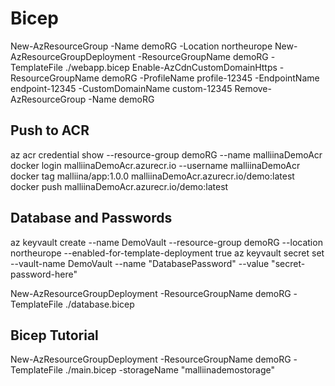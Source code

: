 # Bicep

New-AzResourceGroup -Name demoRG -Location northeurope
New-AzResourceGroupDeployment -ResourceGroupName demoRG -TemplateFile ./webapp.bicep
Enable-AzCdnCustomDomainHttps -ResourceGroupName demoRG -ProfileName profile-12345 -EndpointName endpoint-12345 -CustomDomainName custom-12345
Remove-AzResourceGroup -Name demoRG

## Push to ACR

az acr credential show --resource-group demoRG --name malliinaDemoAcr
docker login malliinaDemoAcr.azurecr.io --username malliinaDemoAcr
docker tag malliina/app:1.0.0 malliinaDemoAcr.azurecr.io/demo:latest
docker push malliinaDemoAcr.azurecr.io/demo:latest

## Database and Passwords

az keyvault create --name DemoVault --resource-group demoRG --location northeurope --enabled-for-template-deployment true
az keyvault secret set --vault-name DemoVault --name "DatabasePassword" --value "secret-password-here"

New-AzResourceGroupDeployment -ResourceGroupName demoRG -TemplateFile ./database.bicep

## Bicep Tutorial

New-AzResourceGroupDeployment -ResourceGroupName demoRG -TemplateFile ./main.bicep -storageName "malliinademostorage"
